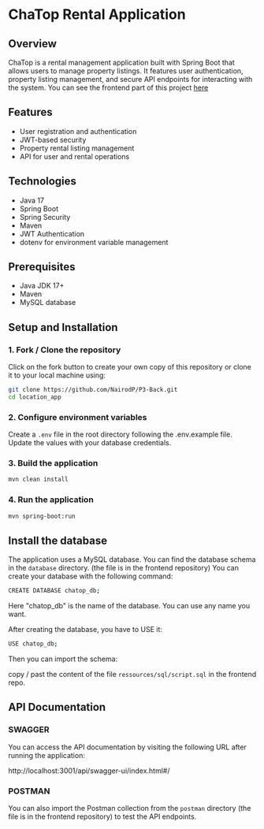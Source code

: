 # ChaTop Rental Application

## Overview

ChaTop is a rental management application built with Spring Boot that allows users to manage property listings. It features user authentication, property listing management, and secure API endpoints for interacting with the system.
You can see the frontend part of this project [here](https://github.com/OpenClassrooms-Student-Center/Developpez-le-back-end-en-utilisant-Java-et-Spring)

## Features

- User registration and authentication
- JWT-based security
- Property rental listing management
- API for user and rental operations

## Technologies

- Java 17
- Spring Boot
- Spring Security
- Maven
- JWT Authentication
- dotenv for environment variable management

## Prerequisites

- Java JDK 17+
- Maven
- MySQL database

## Setup and Installation

### 1. Fork / Clone the repository

Click on the fork button to create your own copy of this repository or clone it to your local machine using:

```bash
git clone https://github.com/NairodP/P3-Back.git
cd location_app
```

### 2. Configure environment variables

Create a `.env` file in the root directory following the .env.example file. Update the values with your database credentials.

### 3. Build the application

```bash
mvn clean install
```

### 4. Run the application

```bash
mvn spring-boot:run
```

## Install the database

The application uses a MySQL database. You can find the database schema in the `database` directory. (the file is in the frontend repository)
You can create your database with the following command:

```bash
CREATE DATABASE chatop_db;
```

Here "chatop_db" is the name of the database. You can use any name you want.

After creating the database, you have to USE it:

```bash
USE chatop_db;
```

Then you can import the schema:

copy / past the content of the file `ressources/sql/script.sql` in the frontend repo.

## API Documentation

### SWAGGER

You can access the API documentation by visiting the following URL after running the application:

http://localhost:3001/api/swagger-ui/index.html#/

### POSTMAN

You can also import the Postman collection from the `postman` directory (the file is in the frontend repository) to test the API endpoints.

